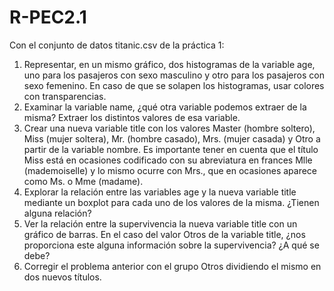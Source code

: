 # R-PEC2.1
Con el conjunto de datos titanic.csv de la práctica 1:
1. Representar, en un mismo gráfico, dos histogramas de la variable age,
uno para los pasajeros con sexo masculino y otro para los pasajeros
con sexo femenino. En caso de que se solapen los histogramas, usar
colores con transparencias.
2. Examinar la variable name, ¿qué otra variable podemos extraer de la
misma? Extraer los distintos valores de esa variable.
3. Crear una nueva variable title con los valores Master (hombre soltero),
Miss (mujer soltera), Mr. (hombre casado), Mrs. (mujer casada) y
Otro a partir de la variable nombre. Es importante tener en cuenta
que el título Miss está en ocasiones codificado con su abreviatura en
frances Mlle (mademoiselle) y lo mismo ocurre con Mrs., que en ocasiones
aparece como Ms. o Mme (madame).
4. Explorar la relación entre las variables age y la nueva variable title
mediante un boxplot para cada uno de los valores de la misma. ¿Tienen
alguna relación?
5. Ver la relación entre la supervivencia la nueva variable title con un
gráfico de barras. En el caso del valor Otros de la variable title,
¿nos proporciona este alguna información sobre la supervivencia? ¿A
qué se debe?
6. Corregir el problema anterior con el grupo Otros dividiendo el mismo
en dos nuevos títulos.
